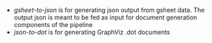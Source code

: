 * *gsheet-to-json* is for generating json output from gsheet data. The output json is meant to be fed as input for document generation components of the pipeline
* *json-to-dot* is for generating GraphViz .dot documents
